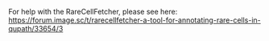 For help with the RareCellFetcher, please see here: https://forum.image.sc/t/rarecellfetcher-a-tool-for-annotating-rare-cells-in-qupath/33654/3
